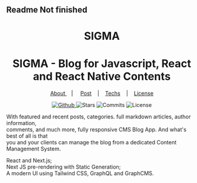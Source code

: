 
## Readme Not finished


<h1 align="center">
<!--    <img alt="sigma" src="github/logo_v1.svg" width="200px" /> -->
   SIGMA
</h1>
  
<div align="center">
  <h1>SIGMA - Blog for Javascript, React and React Native Contents</h1>
</div>

<p align="center" >
  <a href="#about"> About </a> &nbsp;&nbsp;&nbsp;| &nbsp;&nbsp;&nbsp;
  <a href="#realtime-chat">Post</a> &nbsp;&nbsp;&nbsp;|&nbsp;&nbsp;&nbsp;
  <a href="#techs">Techs</a> &nbsp;&nbsp;&nbsp;|&nbsp;&nbsp;&nbsp;
  <a href="#license">License</a>
</p>


<p align="center">
  <a href="https://github.com/eulazzo" target="_blank">
    <img src="https://img.shields.io/static/v1?label=author&message=eulazzo&color=4425EC&labelColor=9c44dc" alt="Github"> 
  </a>
    <img src="https://img.shields.io/github/stars/eulazzo/Sigma?color=4425EC&labelColor=9c44dc" alt="Stars">
  <img src="https://img.shields.io/github/last-commit/eulazzo/Sigma?color=4425EC&labelColor=9c44dc" alt="Commits">
  <img src="https://img.shields.io/static/v1?label=license&message=MIT&color=4425EC&labelColor=9c44dc" alt="License">
</p>


 
With featured and recent posts, categories. full markdown articles, author information,</br>
comments, and much more, fully responsive CMS Blog App.  And what's best of all is that </br> 
you and your clients can manage the blog from a dedicated Content Management System. </br>

React and Next.js;</br>
Next JS pre-rendering with Static Generation;</br>
A modern UI using Tailwind CSS, GraphQL and GraphCMS.</br>
